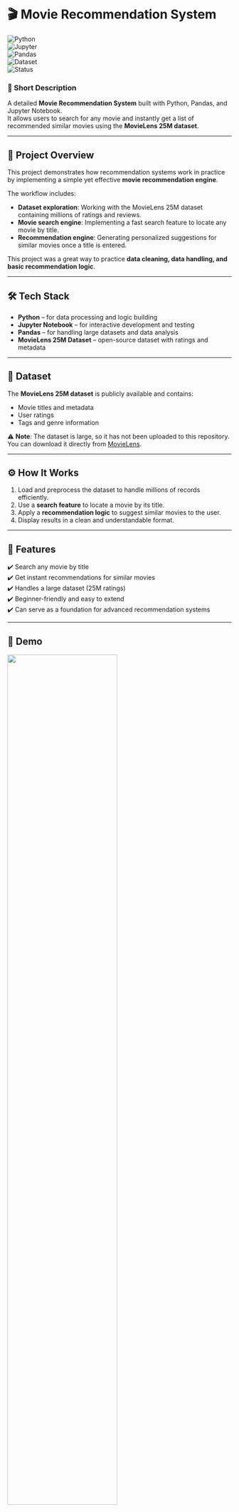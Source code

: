 # 🎬 Movie Recommendation System  

![Python](https://img.shields.io/badge/Python-3.8%2B-blue.svg)  
![Jupyter](https://img.shields.io/badge/Jupyter-Notebook-orange.svg)  
![Pandas](https://img.shields.io/badge/Pandas-Data%20Analysis-green.svg)  
![Dataset](https://img.shields.io/badge/Dataset-MovieLens%2025M-red.svg)  
![Status](https://img.shields.io/badge/Status-Completed-brightgreen.svg)  

### 🔎 Short Description  
A detailed **Movie Recommendation System** built with Python, Pandas, and Jupyter Notebook.  
It allows users to search for any movie and instantly get a list of recommended similar movies using the **MovieLens 25M dataset**.  

---

## 🚀 Project Overview  
This project demonstrates how recommendation systems work in practice by implementing a simple yet effective **movie recommendation engine**.  

The workflow includes:  
- **Dataset exploration**: Working with the MovieLens 25M dataset containing millions of ratings and reviews.  
- **Movie search engine**: Implementing a fast search feature to locate any movie by title.  
- **Recommendation engine**: Generating personalized suggestions for similar movies once a title is entered.  

This project was a great way to practice **data cleaning, data handling, and basic recommendation logic**.  

---

## 🛠️ Tech Stack  
- **Python** – for data processing and logic building  
- **Jupyter Notebook** – for interactive development and testing  
- **Pandas** – for handling large datasets and data analysis  
- **MovieLens 25M Dataset** – open-source dataset with ratings and metadata  

---

## 📂 Dataset  
The **MovieLens 25M dataset** is publicly available and contains:  
- Movie titles and metadata  
- User ratings  
- Tags and genre information  

⚠️ **Note**: The dataset is large, so it has not been uploaded to this repository.  
You can download it directly from [MovieLens](https://www.kaggle.com/datasets/garymk/movielens-25m-dataset).  

---

## ⚙️ How It Works  
1. Load and preprocess the dataset to handle millions of records efficiently.  
2. Use a **search feature** to locate a movie by its title.  
3. Apply a **recommendation logic** to suggest similar movies to the user.  
4. Display results in a clean and understandable format.  

---

## 🎯 Features  
✔️ Search any movie by title  
✔️ Get instant recommendations for similar movies  
✔️ Handles a large dataset (25M ratings)  
✔️ Beginner-friendly and easy to extend  
✔️ Can serve as a foundation for advanced recommendation systems  

---

## 📸 Demo  
<img src="0_Resources/Movie_Recomm_GIF.gif" width="70%" />


---

## 📌 Future Improvements  
- Enhance the recommendation logic using **content-based filtering** (genres, cast, directors).  
- Add **collaborative filtering** for personalized results.  
- Deploy the system as a **web application** using Flask or Streamlit for real-world usability.  

---

## 🧑‍💻 Author  
Developed by **Prabal Tiwari** as part of my learning journey in **data science and machine learning applications**.  
